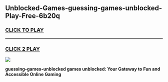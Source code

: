 
## Unblocked-Games-guessing-games-unblocked-Play-Free-6b20q
<h3>
<a href="https://premium76.site?title=guessing-games-unblocked&ref=17A">CLICK TO PLAY</a></h3>
<hr>

<h3>
<a href="https://premium76.site?title=guessing-games-unblocked&ref=17A">CLICK 2 PLAY</a>
  
</h3>

<a href="https://premium76.site?title=guessing-games-unblocked&ref=17A"><img src="https://clearcache.store/games.png"></a>


**guessing-games-unblocked games unblocked: Your Gateway to Fun and Accessible Online Gaming**
